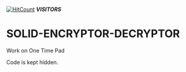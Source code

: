 [![HitCount](http://hits.dwyl.io/D-E-F-E-A-TSOLID-ENCRYPTOR-DECRYPTOR.svg)](http://hits.dwyl.io/D-E-F-E-A-T/SOLID-ENCRYPTOR-DECRYPTOR
) ***VISITORS***


# SOLID-ENCRYPTOR-DECRYPTOR
Work on One Time Pad

Code is kept hidden.
